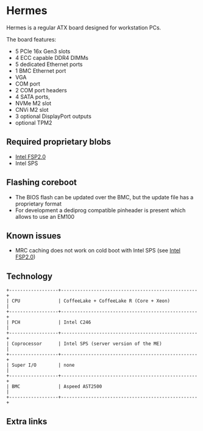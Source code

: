 # Hermes

Hermes is a regular ATX board designed for workstation PCs.

The board features:
* 5 PCIe 16x Gen3 slots
* 4 ECC capable DDR4 DIMMs
* 5 dedicated Ethernet ports
* 1 BMC Ethernet port
* VGA
* COM port
* 2 COM port headers
* 4 SATA ports,
* NVMe M2 slot
* CNVi M2 slot
* 3 optional DisplayPort outputs
* optional TPM2

## Required proprietary blobs

- [Intel FSP2.0]
- Intel SPS

## Flashing coreboot

* The BIOS flash can be updated over the BMC, but the update file has a proprietary format
* For development a dediprog compatible pinheader is present which allows to use an EM100

## Known issues

- MRC caching does not work on cold boot with Intel SPS (see [Intel FSP2.0])

## Technology

```eval_rst
+------------------+--------------------------------------------------+
| CPU              | CoffeeLake + CoffeeLake R (Core + Xeon)          |
+------------------+--------------------------------------------------+
| PCH              | Intel C246                                       |
+------------------+--------------------------------------------------+
| Coprocessor      | Intel SPS (server version of the ME)             |
+------------------+--------------------------------------------------+
| Super I/O        | none                                             |
+------------------+--------------------------------------------------+
| BMC              | Aspeed AST2500                                   |
+------------------+--------------------------------------------------+
```

## Extra links

[flashrom]: https://flashrom.org/Flashrom
[flashing tutorial]: ../../../../flash_tutorial/ext_power.md
[Intel FSP2.0]: ../../../../soc/intel/fsp/index.md
[AST2500]: https://www.aspeedtech.com/products.php?fPath=20&rId=440
